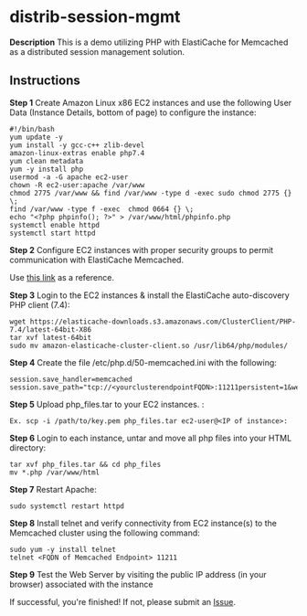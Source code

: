 # distrib-session-mgmt

**Description**
This is a demo utilizing PHP with ElastiCache for Memcached as a distributed session management solution. 
## Instructions
**Step 1**
Create Amazon Linux x86 EC2 instances and use the following User Data (Instance Details, bottom of page) to configure the instance:

```
#!/bin/bash
yum update -y
yum install -y gcc-c++ zlib-devel
amazon-linux-extras enable php7.4
yum clean metadata
yum -y install php
usermod -a -G apache ec2-user
chown -R ec2-user:apache /var/www
chmod 2775 /var/www && find /var/www -type d -exec sudo chmod 2775 {} \;
find /var/www -type f -exec  chmod 0664 {} \;
echo "<?php phpinfo(); ?>" > /var/www/html/phpinfo.php
systemctl enable httpd
systemctl start httpd
```

**Step 2**
Configure EC2 instances with proper security groups to permit communication with ElastiCache Memcached.  

Use [this link](https://docs.aws.amazon.com/AmazonElastiCache/latest/mem-ug/accessing-elasticache.html) as a reference.

**Step 3**
Login to the EC2 instances & install the ElastiCache auto-discovery PHP client (7.4):

```
wget https://elasticache-downloads.s3.amazonaws.com/ClusterClient/PHP-7.4/latest-64bit-X86
tar xvf latest-64bit
sudo mv amazon-elasticache-cluster-client.so /usr/lib64/php/modules/
```

**Step 4**
Create the file /etc/php.d/50-memcached.ini with the following:

```
session.save_handler=memcached
session.save_path="tcp://<yourclusterendpointFQDN>:11211persistent=1&weight=1&timeout=1&retry_interval=15"
```

**Step 5**
Upload php_files.tar to your EC2 instances. :

```
Ex. scp -i /path/to/key.pem php_files.tar ec2-user@<IP of instance>:
```

**Step 6**
Login to each instance, untar and move all php files into your HTML directory:

```
tar xvf php_files.tar && cd php_files
mv *.php /var/www/html
```
    
**Step 7**
Restart Apache:

```
sudo systemctl restart httpd
```

**Step 8**
Install telnet and verify connectivity from EC2 instance(s) to the Memcached cluster using the following command:

```
sudo yum -y install telnet
telnet <FQDN of Memcached Endpoint> 11211
```

**Step 9**
Test the Web Server by visiting the public IP address (in your browser) associated with the instance


If successful, you're finished! If not, please submit an [Issue](https://github.com/awsholm/distrib-session-mgmt/issues).
